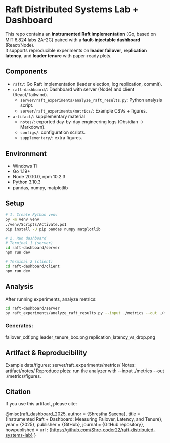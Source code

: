 # Raft Distributed Systems Lab + Dashboard

This repo contains an **instrumented Raft implementation** (Go, based on MIT 6.824 labs 2A–2C) paired with a **fault-injectable dashboard** (React/Node).  
It supports reproducible experiments on **leader failover**, **replication latency**, and **leader tenure** with paper-ready plots.

## Components
- `raft/`: Go Raft implementation (leader election, log replication, commit).
- `raft-dashboard/`: Dashboard with server (Node) and client (React/Tailwind).
  - `server/raft_experiments/analyze_raft_results.py`: Python analysis script.
  - `server/raft_experiments/metrics/`: Example CSVs + figures.
- `artifact/`: supplementary material
  - `notes/`: exported day-by-day engineering logs (Obsidian → Markdown).
  - `configs/`: configuration scripts.
  - `supplementary/`: extra figures.

## Environment
- Windows 11
- Go 1.19+
- Node 20.10.0, npm 10.2.3
- Python 3.10.3
- pandas, numpy, matplotlib

## Setup
```bash
# 1. Create Python venv
py -m venv venv
./venv/Scripts/Activate.ps1
pip install -U pip pandas numpy matplotlib

# 2. Run dashboard
# Terminal 1 (server)
cd raft-dashboard/server
npm run dev

# Terminal 2 (client)
cd raft-dashboard/client
npm run dev
```

## Analysis
After running experiments, analyze metrics:
```bash
cd raft-dashboard/server
py raft_experiments/analyze_raft_results.py --input ./metrics --out ./metrics/figures
```
### Generates:
failover_cdf.png
leader_tenure_box.png
replication_latency_vs_drop.png

## Artifact & Reproducibility
Example data/figures: server/raft_experiments/metrics/
Notes: artifact/notes/
Reproduce plots: run the analyzer with --input ./metrics --out ./metrics/figures.

## Citation
If you use this artifact, please cite:

@misc{raft_dashboard_2025,
  author = {Shrestha Saxena},
  title = {Instrumented Raft + Dashboard: Measuring Failover, Latency, and Tenure},
  year = {2025},
  publisher = {GitHub},
  journal = {GitHub repository},
  howpublished = url : {https://github.com/Shre-coder22/raft-distributed-systems-lab}
}
